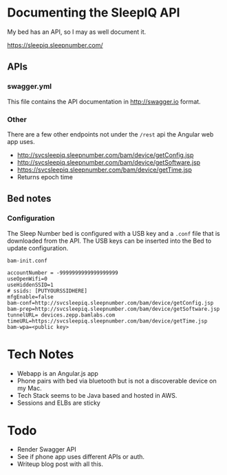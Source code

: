 # Documenting the SleepIQ API
My bed has an API, so I may as well document it.

<https://sleepiq.sleepnumber.com/>

## APIs
### swagger.yml
This file contains the API documentation in http://swagger.io format.

### Other
There are a few other endpoints not under the `/rest` api the Angular web app uses.

* http://svcsleepiq.sleepnumber.com/bam/device/getConfig.jsp
* http://svcsleepiq.sleepnumber.com/bam/device/getSoftware.jsp
* https://svcsleepiq.sleepnumber.com/bam/device/getTime.jsp
 * Returns epoch time

## Bed notes
### Configuration
The Sleep Number bed is configured with a USB key and a `.conf` file that is downloaded from the API. The USB keys can be inserted into the Bed to update configuration.

`bam-init.conf`
```
accountNumber = -9999999999999999999
useOpenWifi=0
useHiddenSSID=1
# ssids: [PUTYOURSSIDHERE]
mfgEnable=false
bam-conf=http://svcsleepiq.sleepnumber.com/bam/device/getConfig.jsp
bam-prep=http://svcsleepiq.sleepnumber.com/bam/device/getSoftware.jsp
tunnelURL= devices.zepp.bamlabs.com
timeURL=https://svcsleepiq.sleepnumber.com/bam/device/getTime.jsp
bam-wpa=<public key>
```
# Tech Notes
* Webapp is an Angular.js app
* Phone pairs with bed via bluetooth but is not a discoverable device on my Mac.
* Tech Stack seems to be Java based and hosted in AWS.
* Sessions and ELBs are sticky

# Todo
* Render Swagger API
* See if phone app uses different APIs or auth.
* Writeup blog post with all this.
